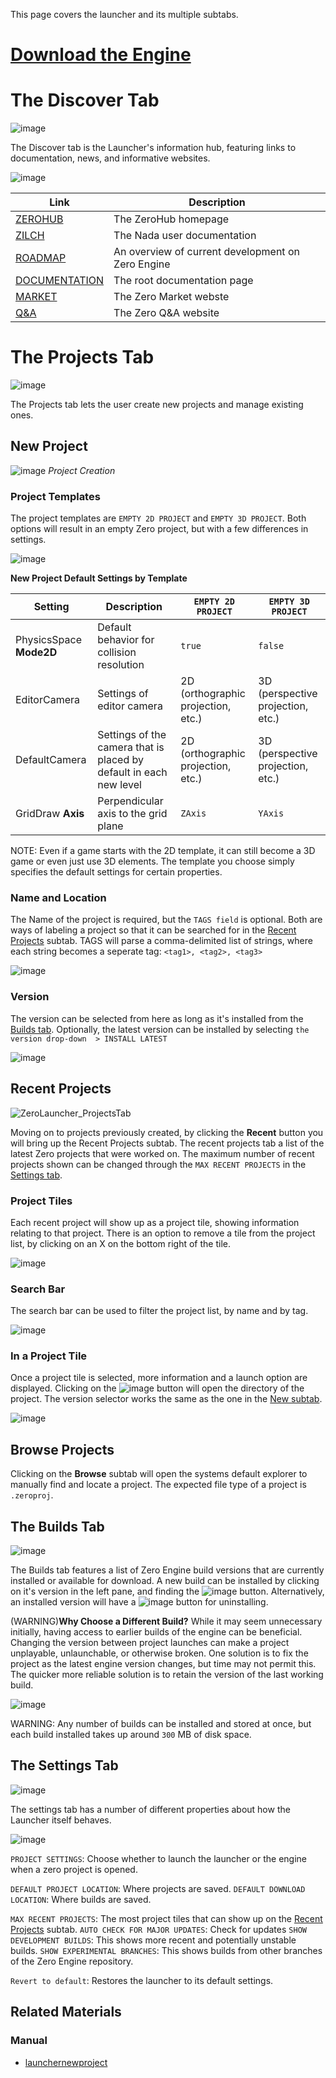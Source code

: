 This page covers the launcher and its multiple subtabs.

 #  [Download the Engine](http://download.zeroengine.io )

 # The Discover Tab


![image](https://media.githubusercontent.com/media/zeroengineteam/ZeroFiles/master/doc_files/47808.png)

The Discover tab is the Launcher's information hub, featuring links to documentation, news, and informative websites.



![image](https://media.githubusercontent.com/media/zeroengineteam/ZeroFiles/master/doc_files/47822.png)


| Link | Description |
| -- | -- |
| [ZEROHUB](https://dev.zeroengine.io/) | The ZeroHub homepage |
| [ZILCH](https://github.com/zeroengineteam/ZeroDocs/blob/master/zero_editor_documentation/zeromanual/nada_in_zero.markdown) | The Nada user documentation |
| [ROADMAP](https://dev.zeroengine.io/project/board/52/) | An overview of current development on Zero Engine |
| [DOCUMENTATION](https://github.com/zeroengineteam/ZeroDocs/blob/master.markdown) | The root documentation page |
| [MARKET](https://market.zeroengine.io/) | The Zero Market webste |
| [Q&A](https://ask.zeroengine.io/) | The Zero Q&A website |

 # The Projects Tab


![image](https://media.githubusercontent.com/media/zeroengineteam/ZeroFiles/master/doc_files/47829.png)

The Projects tab lets the user create new projects and manage existing ones.

 ## New Project


![image](https://media.githubusercontent.com/media/zeroengineteam/ZeroFiles/master/doc_files/47798.png) *Project Creation*

 ### Project Templates
The project templates are `EMPTY 2D PROJECT` and `EMPTY 3D PROJECT`. Both options will result in an empty Zero project, but with a few differences in settings.


![image](https://media.githubusercontent.com/media/zeroengineteam/ZeroFiles/master/doc_files/47778.png)


**New Project Default Settings by Template**

| **Setting**  | **Description** | `EMPTY 2D PROJECT` | `EMPTY 3D PROJECT` |
|--------------|-----------------|----------------------|----------------------|
| PhysicsSpace **Mode2D** | Default behavior for collision resolution | `true` | `false` |
| EditorCamera | Settings of editor camera | 2D (orthographic projection, etc.) | 3D (perspective projection, etc.) |
| DefaultCamera | Settings of the camera that is placed by default in each new level | 2D (orthographic projection, etc.) | 3D (perspective projection, etc.) |
| GridDraw **Axis** | Perpendicular axis to the grid plane | `ZAxis` | `YAxis` |

NOTE: Even if a game starts with the 2D template, it can still become a 3D game or even just use 3D elements.  The template you choose simply specifies the default settings for certain properties.

 ### Name and Location
The Name  of the project is required, but the `TAGS field` is optional.  Both are ways of labeling a project so that it can be searched for in the [Recent Projects](https://github.com/zeroengineteam/ZeroDocs/blob/master/zero_editor_documentation/zeromanual/editor/launcher.markdown#recent-projects) subtab.  TAGS  will parse a comma-delimited list of strings, where each string becomes a seperate tag: `<tag1>, <tag2>, <tag3>`


![image](https://media.githubusercontent.com/media/zeroengineteam/ZeroFiles/master/doc_files/47800.png)


 ### Version
The version can be selected from here as long as it's installed from the [Builds tab](https://github.com/zeroengineteam/ZeroDocs/blob/master/zero_editor_documentation/zeromanual/editor/launcher.markdown#the-builds-tab).  Optionally, the latest version can be installed by selecting `the version drop-down  > INSTALL LATEST`


![image](https://media.githubusercontent.com/media/zeroengineteam/ZeroFiles/master/doc_files/47796.png)


 ## Recent Projects


![ZeroLauncher_ProjectsTab](https://media.githubusercontent.com/media/zeroengineteam/ZeroFiles/master/doc_files/47866.gif)


Moving on to projects previously created, by clicking the **Recent** button you will bring up the Recent Projects subtab.
The recent projects tab a list of the latest Zero projects that were worked on.  The maximum number of recent projects shown can be changed through the `MAX RECENT PROJECTS` in the [Settings tab](https://github.com/zeroengineteam/ZeroDocs/blob/master/zero_editor_documentation/zeromanual/editor/launcher.markdown#the-settings-tab).

 ### Project Tiles
Each recent project will show up as a project tile, showing information relating to that project.  There is an option to remove a tile from the project list, by clicking on an X on the bottom right of the tile.


![image](https://media.githubusercontent.com/media/zeroengineteam/ZeroFiles/master/doc_files/47870.png)


 ### Search Bar
The search bar can be used to filter the project list, by name and by tag.


![image](https://media.githubusercontent.com/media/zeroengineteam/ZeroFiles/master/doc_files/47872.png)


 ### In a Project Tile
Once a project tile is selected, more information and a launch option are displayed.  Clicking on the ![image](https://media.githubusercontent.com/media/zeroengineteam/ZeroFiles/master/doc_files/47881.png) button will open the directory of the project.  The version selector works the same as the one in the [New subtab](https://github.com/zeroengineteam/ZeroDocs/blob/master/zero_editor_documentation/zeromanual/editor/launcher.markdown#new-project).


![image](https://media.githubusercontent.com/media/zeroengineteam/ZeroFiles/master/doc_files/47879.png)


 ## Browse Projects
Clicking on the **Browse** subtab will open the systems default explorer to manually find and locate a project.  The expected file type of a project is `.zeroproj`.

 ## The Builds Tab


![image](https://media.githubusercontent.com/media/zeroengineteam/ZeroFiles/master/doc_files/47891.png)


The Builds tab features a list of Zero Engine build versions that are currently installed or available for download.  A new build can be installed by clicking on it's version in the left pane, and finding the ![image](https://media.githubusercontent.com/media/zeroengineteam/ZeroFiles/master/doc_files/47885.png) button.  Alternatively, an installed version will have a ![image](https://media.githubusercontent.com/media/zeroengineteam/ZeroFiles/master/doc_files/47889.png) button for uninstalling.

(WARNING)**Why Choose a Different Build?**
While it may seem unnecessary initially, having access to earlier builds of the engine can be beneficial.  Changing the version between project launches can make a project unplayable, unlaunchable, or otherwise broken.  One solution is to fix the project as the latest engine version changes, but time may not permit this.  The quicker more reliable solution is to retain the version of the last working build.



![image](https://media.githubusercontent.com/media/zeroengineteam/ZeroFiles/master/doc_files/47883.png)


WARNING:
Any number of builds can be installed and stored at once, but each build installed takes up around `300` MB of disk space.

 ## The Settings Tab


![image](https://media.githubusercontent.com/media/zeroengineteam/ZeroFiles/master/doc_files/47893.png)


The settings tab has a number of different properties about how the Launcher itself behaves.



![image](https://media.githubusercontent.com/media/zeroengineteam/ZeroFiles/master/doc_files/47897.png)


`PROJECT SETTINGS`: Choose whether to launch the launcher or the engine when a zero project is opened.

`DEFAULT PROJECT LOCATION`: Where projects are saved.
`DEFAULT DOWNLOAD LOCATION`: Where builds are saved.

`MAX RECENT PROJECTS`: The most project tiles that can show up on the [Recent Projects](https://github.com/zeroengineteam/ZeroDocs/blob/master/zero_editor_documentation/zeromanual/editor/launcher.markdown#recent-projects) subtab.
`AUTO CHECK FOR MAJOR UPDATES`:  Check for updates
`SHOW DEVELOPMENT BUILDS`: This shows more recent and potentially unstable builds.
`SHOW EXPERIMENTAL BRANCHES`:  This shows builds from other branches of the Zero Engine repository.

`Revert to default`:  Restores the launcher to its default settings.

 ## Related Materials
 ### Manual
- [launchernewproject](https://github.com/zeroengineteam/ZeroDocs/blob/master/zero_editor_documentation/zeromanual/editor/editorcommands/launchernewproject.markdown) 

 
